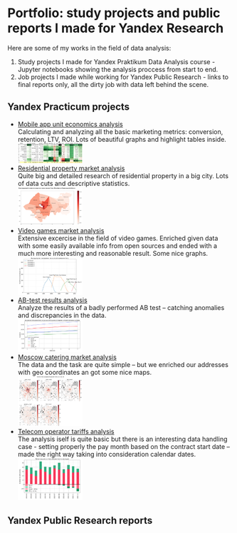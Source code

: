 # Portfolio: study projects and public reports I made for Yandex Research

Here are some of my works in the field of data analysis: 
1. Study projects I made for Yandex Praktikum Data Analysis course - Jupyter notebooks showing the analysis proccess from start to end.
2. Job projects I made while working for Yandex Public Research - links to final reports only, all the dirty job with data left behind the scene.

## Yandex Practicum projects
- [Mobile app unit economics analysis](https://github.com/nicolayoguy/praktikum-projects/blob/main/bi_project/)
<br>Calculating and analyzing all the basic marketing metrics: conversion, retention, LTV, ROI. Lots of beautiful graphs and highlight tables inside.
<br><img src="https://github.com/nicolayoguy/praktikum-projects/blob/main/pics/channel_pivot.png" width="30%"/>
- [Residential property market analysis](https://github.com/nicolayoguy/praktikum-projects/blob/main/real_estate/)
<br>Quite big and detailed research of residential property in a big city. Lots of data cuts and descriptive statistics.
<br><img src="https://github.com/nicolayoguy/praktikum-projects/blob/main/pics/realty_map.png" width="30%"/>
- [Video games market analysis](https://github.com/nicolayoguy/praktikum-projects/blob/main/video_games/)
<br>Extensive excercise in the field of video games. Enriched given data with some easily available info from open sources and ended with a much more interesting and reasonable result. Some nice graphs.
<br><img src="https://github.com/nicolayoguy/praktikum-projects/blob/main/pics/games_sony.png" width="30%"/>
- [AB-test results analysis](https://github.com/nicolayoguy/praktikum-projects/blob/main/ab_test/)
<br>Analyze the results of a badly performed AB test – catching anomalies and discrepancies in the data.
<br><img src="https://github.com/nicolayoguy/praktikum-projects/blob/main/pics/ab_conversion.png" width="30%"/>
- [Moscow catering market analysis](https://github.com/nicolayoguy/praktikum-projects/blob/main/city_cafe/)
<br>The data and the task are quite simple – but we enriched our addresses with geo coordinates an got some nice maps.
<br><img src="https://github.com/nicolayoguy/praktikum-projects/blob/main/pics/cafe_maps.png" alt="map example" width="30%"/>
- [Telecom operator tariffs analysis](https://github.com/nicolayoguy/praktikum-projects/blob/main/telecom_tariff/)
<br>The analysis iself is quite basic but there is an interesting data handling case - setting properly the pay month based on the contract start date – made the right way taking into consideration calendar dates.
<br><img src="https://github.com/nicolayoguy/praktikum-projects/blob/main/pics/telecom_churn.png" width="30%"/>

## Yandex Public Research reports